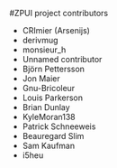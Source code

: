 #ZPUI project contributors

 - CRImier (Arsenijs)
 - derivmug
 - monsieur_h
 - Unnamed contributor
 - Björn Pettersson
 - Jon Maier
 - Gnu-Bricoleur
 - Louis Parkerson
 - Brian Dunlay
 - KyleMoran138
 - Patrick Schneeweis
 - Beauregard Slim
 - Sam Kaufman
 - i5heu
